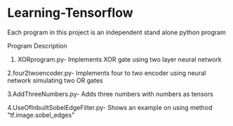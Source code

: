 # Learning-Tensorflow

Each program in this project is an independent stand alone python program

Program Description

1. XORprogram.py- Implements XOR gate using two layer neural network

2.four2twoencoder.py- Implements four to two encoder using neural network simulating two OR gates

3.AddThreeNumbers.py- Adds three numbers with numbers as tensors

4.UseOfInbuiltSobelEdgeFilter.py- Shows an example on using method  "tf.image.sobel_edges"
